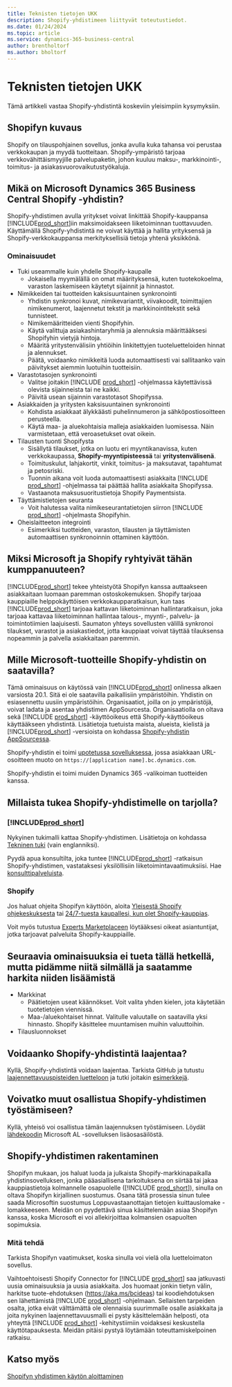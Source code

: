 ```yaml
---
title: Teknisten tietojen UKK
description: Shopify-yhdistimeen liittyvät toteutustiedot.
ms.date: 01/24/2024
ms.topic: article
ms.service: dynamics-365-business-central
author: brentholtorf
ms.author: bholtorf
---
```


# <a name="faq-for-technical-details"></a>Teknisten tietojen UKK

Tämä artikkeli vastaa Shopify-yhdistintä koskeviin yleisimpiin kysymyksiin.

## <a name="what-is-shopify"></a>Shopifyn kuvaus

Shopify on tilauspohjainen sovellus, jonka avulla kuka tahansa voi perustaa verkkokaupan ja myydä tuotteitaan. Shopify-ympäristö tarjoaa verkkovähittäismyyjille palvelupaketin, johon kuuluu maksu-, markkinointi-, toimitus- ja asiakasvuorovaikutustyökaluja.

## <a name="what-is-the-microsoft-dynamics-365-business-central-shopify-connector"></a>Mikä on Microsoft Dynamics 365 Business Central Shopify -yhdistin?

Shopify-yhdistimen avulla yritykset voivat linkittää Shopify-kauppansa [!INCLUDE[prod_short](../includes/prod_short.md)]iin maksimoidakseen liiketoiminnan tuottavuuden. Käyttämällä Shopify-yhdistintä ne voivat käyttää ja hallita yrityksensä ja Shopify-verkkokauppansa merkityksellisiä tietoja yhtenä yksikkönä.

### <a name="capabilities"></a>Ominaisuudet

- Tuki useammalle kuin yhdelle Shopify-kaupalle
  - Jokaisella myymälällä on omat määrityksensä, kuten tuotekokoelma, varaston laskemiseen käytetyt sijainnit ja hinnastot.  
- Nimikkeiden tai tuotteiden kaksisuuntainen synkronointi
  - Yhdistin synkronoi kuvat, nimikevariantit, viivakoodit, toimittajien nimikenumerot, laajennetut tekstit ja markkinointitekstit sekä tunnisteet.  
  - Nimikemääritteiden vienti Shopifyhin.  
  - Käytä valittuja asiakashintaryhmiä ja alennuksia määrittääksesi Shopifyhin vietyjä hintoja.
  - Määritä yritystenvälisiin yhtiöihin linkitettyjen tuoteluetteloiden hinnat ja alennukset.
  - Päätä, voidaanko nimikkeitä luoda automaattisesti vai sallitaanko vain päivitykset aiemmin luotuihin tuotteisiin.
- Varastotasojen synkronointi
  - Valitse joitakin [!INCLUDE [prod_short](../includes/prod_short.md)] -ohjelmassa käytettävissä olevista sijainneista tai ne kaikki.  
  - Päivitä usean sijainnin varastotasot Shopifyssa.  
- Asiakkaiden ja yritysten kaksisuuntainen synkronointi
  - Kohdista asiakkaat älykkäästi puhelinnumeron ja sähköpostiosoitteen perusteella.  
  - Käytä maa- ja aluekohtaisia malleja asiakkaiden luomisessa. Näin varmistetaan, että veroasetukset ovat oikein.  
- Tilausten tuonti Shopifysta
  - Sisällytä tilaukset, jotka on luotu eri myyntikanavissa, kuten verkkokaupassa, **Shopify-myyntipisteessä** tai **yritystenvälisenä**.
  - Toimituskulut, lahjakortit, vinkit, toimitus- ja maksutavat, tapahtumat ja petosriski.  
  - Tuonnin aikana voit luoda automaattisesti asiakkaita [!INCLUDE [prod_short](../includes/prod_short.md)] -ohjelmassa tai päättää hallita asiakkaita Shopifyssa.  
  - Vastaanota maksusuoritustietoja Shopify Paymentsista.
- Täyttämistietojen seuranta
  - Voit halutessa valita nimikeseurantatietojen siirron [!INCLUDE [prod_short](../includes/prod_short.md)] -ohjelmasta Shopifyhin.
- Oheislaitteeton integrointi
  - Esimerkiksi tuotteiden, varaston, tilausten ja täyttämisten automaattisen synkronoinnin ottaminen käyttöön.

## <a name="why-did-microsoft-and-shopify-form-this-partnership"></a>Miksi Microsoft ja Shopify ryhtyivät tähän kumppanuuteen?

[!INCLUDE[prod_short](../includes/prod_long.md)] tekee yhteistyötä Shopifyn kanssa auttaakseen asiakkaitaan luomaan paremman ostoskokemuksen. Shopify tarjoaa kauppiaille helppokäyttöisen verkkokaupparatkaisun, kun taas [!INCLUDE[prod_short](../includes/prod_short.md)] tarjoaa kattavan liiketoiminnan hallintaratkaisun, joka tarjoaa kattavaa liiketoiminnan hallintaa talous-, myynti-, palvelu- ja toimintotiimien laajuisesti. Saumaton yhteys sovellusten välillä synkronoi tilaukset, varastot ja asiakastiedot, jotta kauppiaat voivat täyttää tilauksensa nopeammin ja palvella asiakkaitaan paremmin.

## <a name="which-microsoft-products-work-with-the-shopify-connector"></a>Mille Microsoft-tuotteille Shopify-yhdistin on saatavilla?

Tämä ominaisuus on käytössä vain [!INCLUDE[prod_short](../includes/prod_short.md)] onlinessa alkaen varsiosta 20.1. Sitä ei ole saatavilla paikallisiin ympäristöihin. Yhdistin on esiasennettu uusiin ympäristöihin. Organisaatiot, joilla on jo ympäristöjä, voivat ladata ja asentaa yhdistimen AppSourcesta. Organisaatiolla on oltava sekä [!INCLUDE [prod_short](../includes/prod_short.md)] -käyttöoikeus että Shopify-käyttöoikeus käyttääkseen yhdistintä. Lisätietoja tuetuista maista, alueista, kielistä ja [!INCLUDE[prod_short](../includes/prod_short.md)] -versioista on kohdassa [Shopify-yhdistin AppSourcessa](https://go.microsoft.com/fwlink/?linkid=2196238).

Shopify-yhdistin ei toimi [upotetussa sovelluksessa](/dynamics365/business-central/dev-itpro/deployment/embed-app-overview), jossa asiakkaan URL-osoitteen muoto on `https://[application name].bc.dynamics.com`.

Shopify-yhdistin ei toimi muiden Dynamics 365 -valikoiman tuotteiden kanssa.

## <a name="what-support-is-offered-for-the-shopify-connector"></a>Millaista tukea Shopify-yhdistimelle on tarjolla?

### [!INCLUDE[prod_short](../includes/prod_short.md)]

Nykyinen tukimalli kattaa Shopify-yhdistimen. Lisätietoja on kohdassa [Tekninen tuki](/dynamics365/business-central/dev-itpro/administration//manage-technical-support) (vain englanniksi).

Pyydä apua konsultilta, joka tuntee [!INCLUDE[prod_short](../includes/prod_short.md)] -ratkaisun Shopify-yhdistimen, vastataksesi yksilöllisiin liiketoimintavaatimuksiisi. Hae [konsulttipalveluista](https://aka.ms/BCShopifyConsultant).

### <a name="shopify"></a>Shopify

Jos haluat ohjeita Shopifyn käyttöön, aloita [Yleisestä Shopify ohjekeskuksesta](https://help.shopify.com/) tai [24/7-tuesta kaupallesi, kun olet Shopify-kauppias](https://help.shopify.com/questions#/).

Voit myös tutustua [Experts Marketplaceen](https://experts.shopify.com/) löytääksesi oikeat asiantuntijat, jotka tarjoavat palveluita Shopify-kauppiaille.

## <a name="currently-unsupported-features-however-were-tracking-them-and-may-consider-adding-them"></a>Seuraavia ominaisuuksia ei tueta tällä hetkellä, mutta pidämme niitä silmällä ja saatamme harkita niiden lisäämistä

- Markkinat
  - Päätietojen useat käännökset. Voit valita yhden kielen, jota käytetään tuotetietojen viennissä.
  - Maa-/aluekohtaiset hinnat. Valitulle valuutalle on saatavilla yksi hinnasto. Shopify käsittelee muuntamisen muihin valuuttoihin.
- Tilausluonnokset

## <a name="is-the-shopify-connector-extensible"></a>Voidaanko Shopify-yhdistintä laajentaa?

Kyllä, Shopify-yhdistintä voidaan laajentaa. Tarkista GitHub ja tutustu [laajennettavuuspisteiden luetteloon](https://github.com/microsoft/ALAppExtensions/tree/main/Apps/W1/Shopify) ja tutki joitakin [esimerkkejä](/dynamics365/business-central/dev-itpro/developer/devenv-extending-shopify).

## <a name="is-the-shopify-connector-open-for-contribution"></a>Voivatko muut osallistua Shopify-yhdistimen työstämiseen?

Kyllä, yhteisö voi osallistua tämän laajennuksen työstämiseen. Löydät [lähdekoodin](https://github.com/microsoft/ALAppExtensions/tree/main/Apps/W1/Shopify) Microsoft AL -sovelluksen lisäosasäilöstä.

## <a name="building-your-version-of-the-shopify-connector"></a>Shopify-yhdistimen rakentaminen

Shopifyn mukaan, jos haluat luoda ja julkaista Shopify-markkinapaikalla yhdistinsovelluksen, jonka pääasiallisena tarkoituksena on siirtää tai jakaa kauppiastietoja kolmannelle osapuolelle ([!INCLUDE [prod_short](../includes/prod_short.md)]), sinulla on oltava Shopifyn kirjallinen suostumus. Osana tätä prosessia sinun tulee saada Microsoftin suostumus Loppuvastaanottajan tietojen kuittauslomake -lomakkeeseen. Meidän on pyydettävä sinua käsittelemään asiaa Shopifyn kanssa, koska Microsoft ei voi allekirjoittaa kolmansien osapuolten sopimuksia.

### <a name="what-to-do"></a>Mitä tehdä

Tarkista Shopifyn vaatimukset, koska sinulla voi vielä olla luetteloimaton sovellus.

Vaihtoehtoisesti Shopify Connector for [!INCLUDE [prod_short](../includes/prod_short.md)] saa jatkuvasti uusia ominaisuuksia ja uusia asiakkaita. Jos huomaat jonkin tietyn välin, harkitse tuote-ehdotuksen (https://aka.ms/bcideas) tai koodiehdotuksen sen lähettämistä [!INCLUDE [prod_short](../includes/prod_short.md)] -ohjelmaan. Sellaisten tarpeiden osalta, jotka eivät välttämättä ole olennaisia suurimmalle osalle asiakkaita ja joita nykyinen laajennettavuusmalli ei pysty käsittelemään helposti, ota yhteyttä [!INCLUDE [prod_short](../includes/prod_short.md)] -kehitystiimiin voidaksesi keskustella käyttötapauksesta. Meidän pitäisi pystyä löytämään toteuttamiskelpoinen ratkaisu.

## <a name="see-also"></a>Katso myös

[Shopifyn yhdistimen käytön aloittaminen](get-started.md)  
